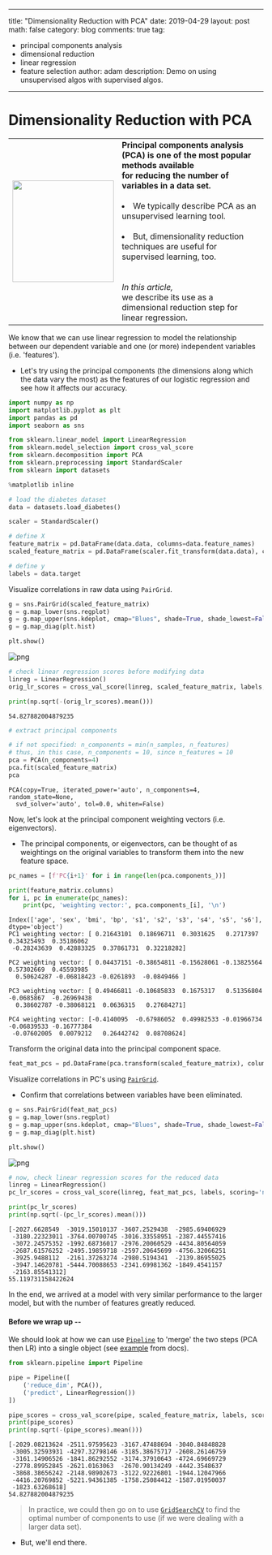 
---
title: "Dimensionality Reduction with PCA"
date: 2019-04-29
layout: post
math: false
category: blog
comments: true
tag:
- principal components analysis
- dimensional reduction
- linear regression
- feature selection
author: adam
description: Demo on using unsupervised algos with supervised algos.
---

# Dimensionality Reduction with PCA

<table>
    <tr>
    <td><img src="http://www.acheronanalytics.com/uploads/9/8/6/3/98636884/editor/51764130_1.jpg?1491762379" style="float: center; width: 200px"></td>
    <td>
        <b>Principal components analysis (PCA) is one of the most popular methods available<br>for reducing the number of variables in a data set.</b><br><br>
        <li>We typically describe PCA as an unsupervised learning tool.</li><br>
        <li>But, dimensionality reduction techniques are useful for supervised learning, too.</li><br>
        <br><i>In this article,</i><br>we describe its use as a dimensional reduction step for linear regression.
    </td>
    </tr>
</table>

We know that we can use linear regression to model the relationship between our dependent variable and one (or more) independent variables (i.e. 'features').
- Let's try using the principal components (the dimensions along which the data vary the most) as the features of our logistic regression and see how it affects our accuracy.


```python
import numpy as np
import matplotlib.pyplot as plt
import pandas as pd
import seaborn as sns

from sklearn.linear_model import LinearRegression
from sklearn.model_selection import cross_val_score
from sklearn.decomposition import PCA
from sklearn.preprocessing import StandardScaler
from sklearn import datasets

%matplotlib inline
```


```python
# load the diabetes dataset
data = datasets.load_diabetes()
```


```python
scaler = StandardScaler()

# define X
feature_matrix = pd.DataFrame(data.data, columns=data.feature_names)
scaled_feature_matrix = pd.DataFrame(scaler.fit_transform(data.data), columns=data.feature_names)

# define y
labels = data.target
```

Visualize correlations in raw data using `PairGrid`.


```python
g = sns.PairGrid(scaled_feature_matrix)
g = g.map_lower(sns.regplot)
g = g.map_upper(sns.kdeplot, cmap="Blues", shade=True, shade_lowest=False)
g = g.map_diag(plt.hist)

plt.show()
```


![png](/assets/images/pca_regression/output_6_0.png)



```python
# check linear regression scores before modifying data
linreg = LinearRegression()
orig_lr_scores = cross_val_score(linreg, scaled_feature_matrix, labels, scoring='neg_mean_squared_error', cv=25)

print(np.sqrt(-(orig_lr_scores).mean()))
```

    54.827882004879235



```python
# extract principal components 

# if not specified: n_components = min(n_samples, n_features)
# thus, in this case, n_components = 10, since n_features = 10
pca = PCA(n_components=4)
pca.fit(scaled_feature_matrix)
pca
```

    PCA(copy=True, iterated_power='auto', n_components=4, random_state=None,
      svd_solver='auto', tol=0.0, whiten=False)


Now, let's look at the principal component weighting vectors (i.e. eigenvectors).
- The principal components, or eigenvectors, can be thought of as weightings on the original variables to transform them into the new feature space.


```python
pc_names = [f'PC{i+1}' for i in range(len(pca.components_))]
```


```python
print(feature_matrix.columns)
for i, pc in enumerate(pc_names):
    print(pc, 'weighting vector:', pca.components_[i], '\n')
```

    Index(['age', 'sex', 'bmi', 'bp', 's1', 's2', 's3', 's4', 's5', 's6'], dtype='object')
    PC1 weighting vector: [ 0.21643101  0.18696711  0.3031625   0.2717397   0.34325493  0.35186062
     -0.28243639  0.42883325  0.37861731  0.32218282] 
    
    PC2 weighting vector: [ 0.04437151 -0.38654811 -0.15628061 -0.13825564  0.57302669  0.45593985
      0.50624287 -0.06818423 -0.0261893  -0.0849466 ] 
    
    PC3 weighting vector: [ 0.49466811 -0.10685833  0.1675317   0.51356804 -0.0685867  -0.26969438
      0.38602787 -0.38068121  0.0636315   0.27684271] 
    
    PC4 weighting vector: [-0.4140095  -0.67986052  0.49982533 -0.01966734 -0.06839533 -0.16777384
     -0.07602005  0.0079212   0.26442742  0.08708624] 
    


Transform the original data into the principal component space.


```python
feat_mat_pcs = pd.DataFrame(pca.transform(scaled_feature_matrix), columns=pc_names)
```

Visualize correlations in PC's using [`PairGrid`](https://seaborn.pydata.org/generated/seaborn.PairGrid.html).
- Confirm that correlations between variables have been eliminated.


```python
g = sns.PairGrid(feat_mat_pcs)
g = g.map_lower(sns.regplot)
g = g.map_upper(sns.kdeplot, cmap="Blues", shade=True, shade_lowest=False)
g = g.map_diag(plt.hist)

plt.show()
```

![png](/assets/images/pca_regression/output_15_0.png)


```python
# now, check linear regression scores for the reduced data
linreg = LinearRegression()
pc_lr_scores = cross_val_score(linreg, feat_mat_pcs, labels, scoring='neg_mean_squared_error', cv=25)

print(pc_lr_scores)
print(np.sqrt(-(pc_lr_scores).mean()))
```

    [-2027.6628549  -3019.15010137 -3607.2529438  -2985.69406929
     -3180.22323011 -3764.00700745 -3016.33558951 -2387.44557416
     -3072.24575352 -1992.68736017 -2976.20060529 -4434.80564059
     -2687.61576252 -2495.19859718 -2597.20645699 -4756.32066251
     -3925.9488112  -2161.37263274 -2980.5194341  -2139.86955025
     -3947.14620781 -5444.70088653 -2341.69981362 -1849.4541157
     -2163.85541312]
    55.119731158422624


In the end, we arrived at a model with very similar performance to the larger model, but with the number of features greatly reduced.

#### Before we wrap up --
We should look at how we can use [`Pipeline`](https://scikit-learn.org/stable/modules/generated/sklearn.pipeline.Pipeline.html) to 'merge' the two steps (PCA then LR) into a single object (see [example](https://scikit-learn.org/0.18/auto_examples/plot_digits_pipe.html) from docs).


```python
from sklearn.pipeline import Pipeline

pipe = Pipeline([
    ('reduce_dim', PCA()),
    ('predict', LinearRegression())
])
```


```python
pipe_scores = cross_val_score(pipe, scaled_feature_matrix, labels, scoring='neg_mean_squared_error', cv=25)
print(pipe_scores)
print(np.sqrt(-(pipe_scores).mean()))
```

    [-2029.08213624 -2511.97595623 -3167.47488694 -3040.84848828
     -3005.32593931 -4297.32798146 -3185.38675717 -2608.26146759
     -3161.14906526 -1841.86292552 -3174.37910643 -4724.69669729
     -2778.89952845 -2621.0163063  -2670.90134249 -4442.3548637
     -3868.38656242 -2148.98902673 -3122.92226801 -1944.12047966
     -4416.20769852 -5221.94361385 -1758.25084412 -1587.01950037
     -1823.63268618]
    54.827882004879235


> In practice, we could then go on to use [`GridSearchCV`](https://scikit-learn.org/stable/modules/generated/sklearn.model_selection.GridSearchCV.html) to find the optimal number of components to use (if we were dealing with a larger data set). 
- But, we'll end there.
